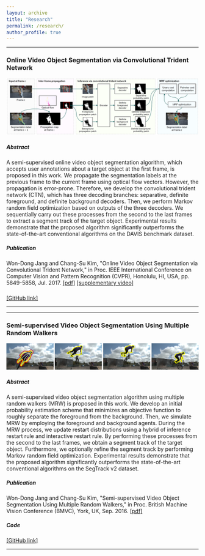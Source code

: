 ```yaml
---
layout: archive
title: "Research"
permalink: /research/
author_profile: true
---
```


<!--{% include base_path %}

{% for post in site.publications reversed %}
  {% include archive-single.html %}
{% endfor %}
-->



------------------------------------------------------------------------------
### Online Video Object Segmentation via Convolutional Trident Network
![CTN](/files/abstract_figures/CTN_overview.png)

##### Abstract
A semi-supervised online video object segmentation algorithm, which accepts user annotations about a target object at the first frame, is proposed in this work. We propagate the segmentation labels at the previous frame to the current frame using optical flow vectors. However, the propagation is error-prone. Therefore, we develop the convolutional trident network (CTN), which has three decoding branches: separative, definite foreground, and definite background decoders. Then, we perform Markov random field optimization based on outputs of the three decoders. We sequentially carry out these processes from the second to the last frames to extract a segment track of the target object. Experimental results demonstrate that the proposed algorithm significantly outperforms the state-of-the-art conventional algorithms on the DAVIS benchmark dataset.

##### Publication
Won-Dong Jang and Chang-Su Kim, "Online Video Object Segmentation via Convolutional Trident Network," in Proc. IEEE International Conference on Computer Vision and Pattern Recognition (CVPR), Honolulu, HI, USA, pp. 5849-5858, Jul. 2017. [[pdf]](http://openaccess.thecvf.com/content_cvpr_2017/papers/Jang_Online_Video_Object_CVPR_2017_paper.pdf) [[supplementary video]](https://youtu.be/anBeoXcGoXg)

##### 
[[GitHub link]](https://github.com/wdjang/CTN)

------------------------------------------------------------------------------


------------------------------------------------------------------------------
### Semi-supervised Video Object Segmentation Using Multiple Random Walkers
![SSVOS](/files/abstract_figures/SSVOS.png)

##### Abstract
A semi-supervised video object segmentation algorithm using multiple random walkers (MRW) is proposed in this work. We develop an initial probability estimation scheme that minimizes an objective function to roughly separate the foreground from the background. Then, we simulate MRW by employing the foreground and background agents. During the MRW process, we update restart distributions using a hybrid of inference restart rule and interactive restart rule. By performing these processes from the second to the last frames, we obtain a segment track of the target object. Furthermore, we optionally refine the segment track by performing Markov random field optimization. Experimental results demonstrate that the proposed algorithm significantly outperforms the state-of-the-art conventional algorithms on the SegTrack v2 dataset.

##### Publication
Won-Dong Jang and Chang-Su Kim, "Semi-supervised Video Object Segmentation Using Multiple Random Walkers," in Proc. British Machine Vision Conference (BMVC), York, UK, Sep. 2016. [[pdf]](/files/2016_BMVC_WDJANG.pdf)

##### Code
[[GitHub link]](https://github.com/wdjang/SSVOS)

------------------------------------------------------------------------------
